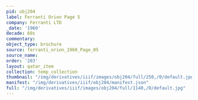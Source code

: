```yaml
---
pid: obj204
label: Ferranti Orion Page 5
company: Ferranti LTD
_date: '1960'
decade: 60s
commentary:
object_type: brochure
source: ferranti_orion_1960_Page_05
source_name:
order: '203'
layout: qatar_item
collection: temp_collection
thumbnail: "/img/derivatives/iiif/images/obj204/full/250,/0/default.jpg"
manifest: "/img/derivatives/iiif/obj204/manifest.json"
full: "/img/derivatives/iiif/images/obj204/full/1140,/0/default.jpg"
---
```

